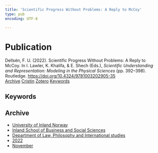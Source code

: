 ```yaml
---
title: 'Scientific Progress Without Problems: A Reply to McCoy'
type: pub
encoding: UTF-8

---
```

<h1>Publication</h1>
<article id="csl-bib-container-36ACBNH3" class="csl-bib-container">
  <div class="csl-bib-body"> <div class="csl-entry">Dellsén, F. U. (2022). Scientific Progress Without Problems: A Reply to McCoy. In I. Lawler, K. Khalifa, &#38; E. Shech (Eds.), <i>Scientific Understanding and Representation: Modeling in the Physical Sciences</i> (pp. 392–398). Routledge. <a href="https://doi.org/10.4324/9781003202905-35">https://doi.org/10.4324/9781003202905-35</a></div> </div>
  <div class="csl-bib-buttons">
    <a href="#taxonomy-article-36ACBNH3" alt="archive" class="csl-bib-button">Archive</a>
    <a href="https://app.cristin.no/results/show.jsf?id=2077714" alt="Cristin" class="csl-bib-button">Cristin</a>
    <a href="http://zotero.org/groups/5881554/items/36ACBNH3" alt="Zotero" class="csl-bib-button">Zotero</a>
    <a href="#keywords-article-36ACBNH3" alt="keywords" class="csl-bib-button">Keywords</a>
  </div>
  <div id="csl-bib-meta-container-36ACBNH3"></div>
</article>
<div id="csl-bib-meta-36ACBNH3" class="csl-bib-meta">
  <article id="keywords-article-36ACBNH3" class="keywords-article">
    <h1>Keywords</h1>
    
  </article>
  <article id="taxonomy-article-36ACBNH3" class="taxonomy-article">
    <h1>Archive</h1>
    <ul>
      <li>
        <a href="/en/archive/?key=3DCRN523">University of Inland Norway</a>
      </li>
      <li>
        <a href="/en/archive/?key=DU8Q9LN9">Inland School of Business and Social Sciences</a>
      </li>
      <li>
        <a href="/en/archive/?key=ITYAG68H">Department of Law, Philosophy and International studies</a>
      </li>
      <li>
        <a href="/en/archive/?key=B7XWRJNE">2022</a>
      </li>
      <li>
        <a href="/en/archive/?key=GM6TM2BZ">November</a>
      </li>
    </ul>
  </article>
</div>
